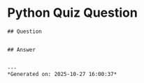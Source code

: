 # Python Quiz Question
    
    ## Question
    
    
    ## Answer
    
    
    ---
    *Generated on: 2025-10-27 16:00:37*
    